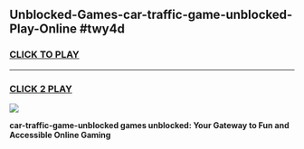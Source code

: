 
## Unblocked-Games-car-traffic-game-unblocked-Play-Online #twy4d
<h3>
<a href="https://news.freeplayer.one?title=car-traffic-game-unblocked&ref=3">CLICK TO PLAY</a></h3>
<hr>

<h3>
<a href="https://news.freeplayer.one?title=car-traffic-game-unblocked&ref=3">CLICK 2 PLAY</a>
  
</h3>

<a href="https://news.freeplayer.one?title=car-traffic-game-unblocked&ref=3"><img src="https://clearcache.store/games.png"></a>


**car-traffic-game-unblocked games unblocked: Your Gateway to Fun and Accessible Online Gaming**
